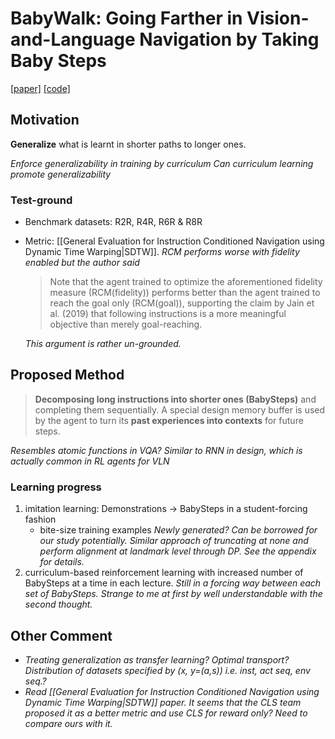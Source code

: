 # BabyWalk: Going Farther in Vision-and-Language Navigation by Taking Baby Steps

[\[paper\]](2005.04625.pdf) [\[code\]](https://github.com/Sha-Lab/babywalk)

## Motivation

**Generalize** what is learnt in shorter paths to longer ones.

*Enforce generalizability in training by curriculum*
*Can curriculum learning promote generalizability*

### Test-ground

+ Benchmark datasets: R2R, R4R, R6R & R8R
+ Metric: [[General Evaluation for Instruction Conditioned Navigation using Dynamic Time Warping|SDTW]]. *RCM performs worse with fidelity enabled but the author said*
	> Note that the agent trained to optimize the aforementioned fidelity measure (RCM(fidelity)) performs better than the agent trained to reach the goal only (RCM(goal)), supporting the claim by Jain et al. (2019) that following instructions is a more meaningful objective than merely goal-reaching.
	
	*This argument is rather un-grounded.*

## Proposed Method

> **Decomposing long instructions into shorter ones (BabySteps)** and completing them sequentially. A special design memory buffer is used by the agent to turn its **past experiences into contexts** for future steps.

*Resembles atomic functions in VQA?*
*Similar to RNN in design, which is actually common in RL agents for VLN*

### Learning progress
1. imitation learning: Demonstrations $\to$ BabySteps in a student-forcing fashion
	+ bite-size training examples
		*Newly generated? Can be borrowed for our study potentially. Similar approach of truncating at none and perform alignment at landmark level through DP. See the appendix for details.*
1. curriculum-based reinforcement learning with increased number of BabySteps at a time in each lecture.
	*Still in a forcing way between each set of BabySteps. Strange to me at first by well understandable with the second thought.*

## Other Comment

+ *Treating generalization as transfer learning? Optimal transport? Distribution of datasets specified by (x, y=(a,s)) i.e. inst, act seq, env seq.?*
+ *Read [[General Evaluation for Instruction Conditioned Navigation using Dynamic Time Warping|SDTW]] paper. It seems that the CLS team proposed it as a better metric and use CLS for reward only? Need to compare ours with it.*

